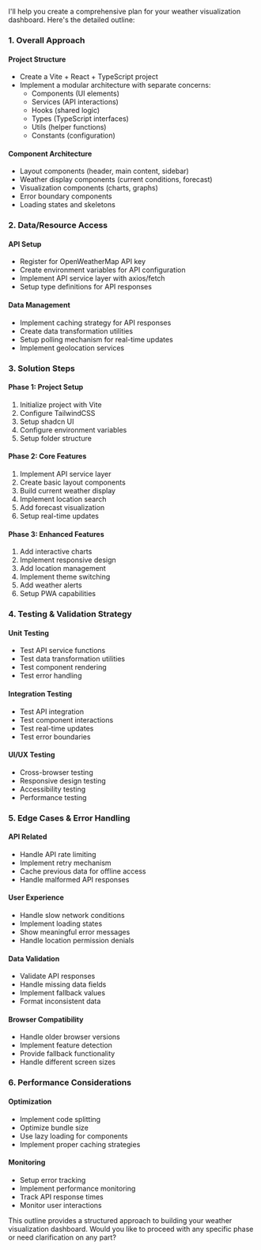I'll help you create a comprehensive plan for your weather visualization dashboard. Here's the detailed outline:

### 1. Overall Approach

#### Project Structure
- Create a Vite + React + TypeScript project
- Implement a modular architecture with separate concerns:
  - Components (UI elements)
  - Services (API interactions)
  - Hooks (shared logic)
  - Types (TypeScript interfaces)
  - Utils (helper functions)
  - Constants (configuration)

#### Component Architecture
- Layout components (header, main content, sidebar)
- Weather display components (current conditions, forecast)
- Visualization components (charts, graphs)
- Error boundary components
- Loading states and skeletons

### 2. Data/Resource Access

#### API Setup
- Register for OpenWeatherMap API key
- Create environment variables for API configuration
- Implement API service layer with axios/fetch
- Setup type definitions for API responses

#### Data Management
- Implement caching strategy for API responses
- Create data transformation utilities
- Setup polling mechanism for real-time updates
- Implement geolocation services

### 3. Solution Steps

#### Phase 1: Project Setup
1. Initialize project with Vite
2. Configure TailwindCSS
3. Setup shadcn UI
4. Configure environment variables
5. Setup folder structure

#### Phase 2: Core Features
1. Implement API service layer
2. Create basic layout components
3. Build current weather display
4. Implement location search
5. Add forecast visualization
6. Setup real-time updates

#### Phase 3: Enhanced Features
1. Add interactive charts
2. Implement responsive design
3. Add location management
4. Implement theme switching
5. Add weather alerts
6. Setup PWA capabilities

### 4. Testing & Validation Strategy

#### Unit Testing
- Test API service functions
- Test data transformation utilities
- Test component rendering
- Test error handling

#### Integration Testing
- Test API integration
- Test component interactions
- Test real-time updates
- Test error boundaries

#### UI/UX Testing
- Cross-browser testing
- Responsive design testing
- Accessibility testing
- Performance testing

### 5. Edge Cases & Error Handling

#### API Related
- Handle API rate limiting
- Implement retry mechanism
- Cache previous data for offline access
- Handle malformed API responses

#### User Experience
- Handle slow network conditions
- Implement loading states
- Show meaningful error messages
- Handle location permission denials

#### Data Validation
- Validate API responses
- Handle missing data fields
- Implement fallback values
- Format inconsistent data

#### Browser Compatibility
- Handle older browser versions
- Implement feature detection
- Provide fallback functionality
- Handle different screen sizes

### 6. Performance Considerations

#### Optimization
- Implement code splitting
- Optimize bundle size
- Use lazy loading for components
- Implement proper caching strategies

#### Monitoring
- Setup error tracking
- Implement performance monitoring
- Track API response times
- Monitor user interactions

This outline provides a structured approach to building your weather visualization dashboard. Would you like to proceed with any specific phase or need clarification on any part?
